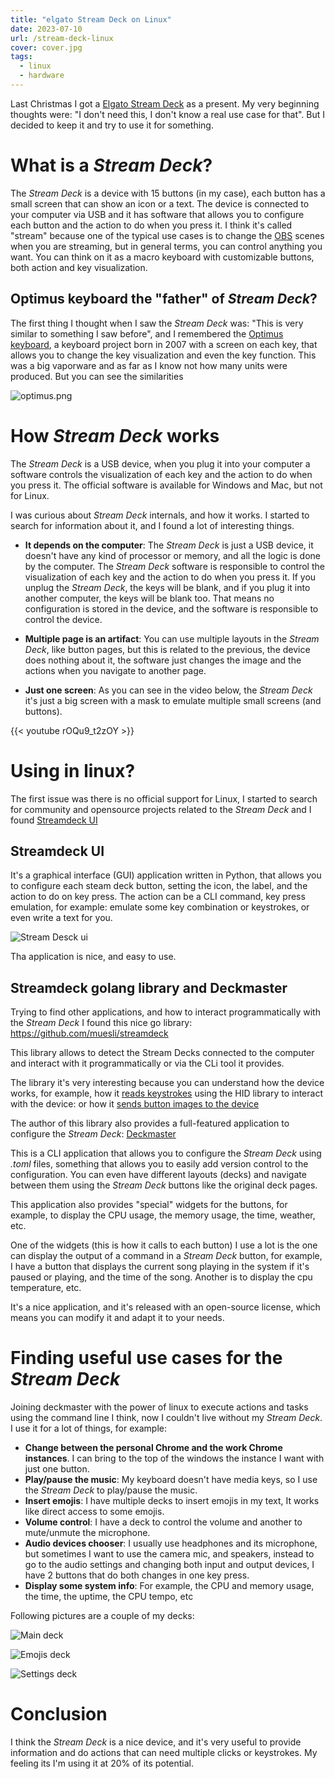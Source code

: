 ```yaml
---
title: "elgato Stream Deck on Linux"
date: 2023-07-10
url: /stream-deck-linux
cover: cover.jpg
tags:
  - linux
  - hardware
---
```


Last Christmas I got a [Elgato Stream Deck](https://www.elgato.com/en/gaming/stream-deck) as a present. My very beginning thoughts were: "I don't need this, I don't know a real use case for that". But I decided to keep it and try to use it for something.

# What is a _Stream Deck_?
The _Stream Deck_ is a device with 15 buttons (in my case), each button has a small screen that can show an icon or a text. The device is connected to your computer via USB and it has software that allows you to configure each button and the action to do when you press it. I think it's called "stream" because one of the typical use cases is to change the [OBS](https://obsproject.com/) scenes when you are streaming, but in general terms, you can control anything you want. You can think on it as a macro keyboard with customizable buttons, both action and key visualization.

## Optimus keyboard the "father" of _Stream Deck_?
The first thing I thought when I saw the _Stream Deck_ was: "This is very similar to something I saw before", and I remembered the [Optimus keyboard](https://en.wikipedia.org/wiki/Optimus_Maximus_keyboard), a keyboard project born in 2007 with a screen on each key, that allows you to change the key visualization and even the key function. This was a big vaporware and as far as I know not how many units were produced. But you can see the similarities

![optimus.png](optimus.png)


# How _Stream Deck_ works
The _Stream Deck_ is a USB device, when you plug it into your computer a software controls the visualization of each key and the action to do when you press it. The official software is available for Windows and Mac, but not for Linux.

I was curious about _Stream Deck_ internals, and how it works. I started to search for information about it, and I found a lot of interesting things.

* **It depends on the computer**: The _Stream Deck_ is just a USB device, it doesn't have any kind of processor or memory, and all the logic is done by the computer. The _Stream Deck_ software is responsible to control the visualization of each key and the action to do when you press it. If you unplug the _Stream Deck_, the keys will be blank, and if you plug it into another computer, the keys will be blank too. That means no configuration is stored in the device, and the software is responsible to control the device.

* **Multiple page is an artifact**: You can use multiple layouts in the _Stream Deck_, like button pages, but this is related to the previous, the device does nothing about it, the software just changes the image and the actions when you navigate to another page.  

* **Just one screen**: As you can see in the video below, the _Stream Deck_ it's just a big screen with a mask to emulate multiple small screens (and buttons). 

{{< youtube rOQu9_t2zOY >}}


# Using in linux?

The first issue was there is no official support for Linux, I started to search for community and opensource projects related to the _Stream Deck_ and I found [Streamdeck UI](https://timothycrosley.github.io/streamdeck-ui/)

## Streamdeck UI
It's a graphical interface (GUI) application written in Python, that allows you to configure each steam deck button, setting the icon, the label, and the action to do on key press. The action can be a CLI command, key press emulation, for example: emulate some key combination or keystrokes, or even write a text for you.

![Stream Desck ui](streamdeck-ui.png)

Tha application is nice, and easy to use.

## Streamdeck golang library and Deckmaster
Trying to find other applications, and how to interact programmatically with the _Stream Deck_ I found this nice go library: https://github.com/muesli/streamdeck 

This library allows to detect the Stream Decks connected to the computer and interact with it programmatically or via the CLi tool it provides.

The library it's very interesting because you can understand how the device works, for example, how it [reads keystrokes](https://github.com/muesli/streamdeck/blob/c719a8002f7a9ac63b1798c4a8308f6d3643fc7b/streamdeck.go#L255) using the HID library to interact with the device: or how it [sends button images to the device](https://github.com/muesli/streamdeck/blob/c719a8002f7a9ac63b1798c4a8308f6d3643fc7b/streamdeck.go#L422)

The author of this library also provides a full-featured application to configure the _Stream Deck_: [Deckmaster](https://github.com/muesli/deckmaster)

This is a CLI application that allows you to configure the _Stream Deck_ using _.toml_ files, something that allows you to easily add version control to the configuration. You can even have different layouts (decks) and navigate between them using the _Stream Deck_ buttons like the original deck pages.

This application also provides "special" widgets for the buttons, for example, to display the CPU usage, the memory usage, the time, weather, etc.

One of the widgets (this is how it calls to each button) I use a lot is the one can display the output of a command in a _Stream Deck_ button, for example, I have a button that displays the current song playing in the system if it's paused or playing, and the time of the song. Another is to display the cpu temperature, etc.

It's a nice application, and it's released with an open-source license, which means you can modify it and adapt it to your needs.

# Finding useful use cases for the _Stream Deck_
Joining deckmaster with the power of linux to execute actions and tasks using the command line I think, now I couldn't live without my _Stream Deck_. I use it for a lot of things, for example:
* **Change between the personal Chrome and the work Chrome instances**. I can bring to the top of the windows the instance I want with just one button.
* **Play/pause the music**: My keyboard doesn't have media keys, so I use the _Stream Deck_ to play/pause the music.
* **Insert emojis**: I have multiple decks to insert emojis in my text, It works like direct access to some emojis.
* **Volume control**: I have a deck to control the volume and another to mute/unmute the microphone.
* **Audio devices chooser**: I usually use headphones and its microphone, but sometimes I want to use the camera mic, and speakers, instead to go to the audio settings and changing both input and output devices, I have 2 buttons that do both changes in one key press.
* **Display some system info**: For example, the CPU and memory usage, the time, the uptime, the CPU tempo, etc

Following pictures are a couple of my decks: 

![Main deck](IMG_20230709_121647.jpg)

![Emojis deck](IMG_20230709_121638.jpg)

![Settings deck](IMG_20230709_121654.jpg)

# Conclusion
I think the _Stream Deck_ is a nice device, and it's very useful to provide information and do actions that can need multiple clicks or keystrokes. My feeling its I'm using it at 20% of its potential.





